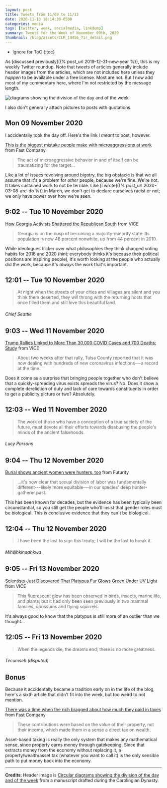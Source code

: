 ```yaml
---
layout: post
title: Tweets from 11/09 to 11/13
date: 2020-11-13 18:14:39-0500
categories: media
tags: [twitter, week, socialmedia, linkdump]
summary: Tweets for the Week of November 09th, 2020
thumbnail: /blog/assets/CLM_14456_71r_detail.png
---
```


* Ignore for ToC
{:toc}

As [discussed previously]({% post_url 2019-12-31-new-year %}), this is my weekly Twitter roundup.  Note that tweets of articles generally include header images from the articles, which are not included here unless they *happen* to be available under a free license.  Most are not.  But I now add most of my commentary here, where I'm not restricted by the message length.

![diagrams showing the division of the day and of the week](/blog/assets/CLM_14456_71r_detail.png "diagrams showing the division of the day and of the week")

I also don't generally attach pictures to posts with quotations.

## Mon 09 November 2020

I accidentally took the day off.  Here's the link I *meant* to post, however.

[<i class="fab fa-twitter-square"></i>]() [This is the biggest mistake people make with microaggressions at work](https://www.fastcompany.com/90568375/this-is-the-biggest-mistake-people-make-with-mircoagressions-at-work) from Fast Company

 > The act of microaggressive behavior in and of itself can be traumatizing for the target...

Like a lot of issues revolving around bigotry, the big obstacle is that we all assume that it's a problem for *other* people, because we're fine.  We're not.  It takes sustained work to not be terrible.  Like [I wrote]({% post_url 2020-03-08-are-do %}) in March, we don't get to declare ourselves racist or not; we only have power over how we're seen.

## 9:02 -- Tue 10 November 2020

[<i class="fab fa-twitter-square"></i>](https://jcolag.github.io/twitter/1326163199524286464) [How Georgia Activists Shattered the Republican South](https://www.vice.com/en/article/93wyk8/how-georgia-activists-shattered-the-republican-south) from VICE

 > Georgia is on the cusp of becoming a majority-minority state: Its population is now 48 percent nonwhite, up from 44 percent in 2010.

While ideologues bicker over what philosophies they think changed voting habits for 2018 and 2020 (hint: everybody thinks it's because their political positions are inspiring people), it's worth looking at the people who actually did the work, because it's *always* the work that's important.

## 12:01 -- Tue 10 November 2020

[<i class="fab fa-twitter"></i>](https://jcolag.github.io/twitter/1326208246642716672)

 > At night when the streets of your cities and villages are silent and you think them deserted, they will throng with the returning hosts that once filled them and still love this beautiful land.

###### Chief Seattle

## 9:03 -- Wed 11 November 2020

[<i class="fab fa-twitter-square"></i>](https://jcolag.github.io/twitter/1326525839106826240) [Trump Rallies Linked to More Than 30,000 COVID Cases and 700 Deaths: Study](https://www.vice.com/en/article/v7mmxm/trump-rallies-linked-to-more-than-30000-covid-cases-and-700-deaths-study) from VICE

 > About two weeks after that rally, Tulsa County reported that it was now dealing with hundreds of new coronavirus infections---a record at the time.

Does it come as a surprise that bringing people together who don't believe that a quickly-spreading virus exists spreads the virus?  No.  Does it show a complete dereliction of duty and lack of care towards constituents in order to get a publicity picture or two?  Absolutely.

## 12:03 -- Wed 11 November 2020

[<i class="fab fa-twitter"></i>](https://jcolag.github.io/twitter/1326571137531142144)

 > The work of those who have a conception of a true society of the future, must devote all their efforts towards disabusing the people's minds of the ancient falsehoods.

###### Lucy Parsons

## 9:04 -- Thu 12 November 2020

[<i class="fab fa-twitter-square"></i>](https://jcolag.github.io/twitter/1326888478617923584) [Burial shows ancient women were hunters, too](https://www.futurity.org/early-hunter-gatherers-women-burial-2467542-2/) from Futurity

 > ...it's now clear that sexual division of labor was fundamentally different---likely more equitable---in our species' deep hunter-gatherer past.

This has been known for decades, but the evidence has been typically been circumstantial, so you still get the people who'll insist that gender roles must be biological.  This is conclusive evidence that they can't be biological.

## 12:04 -- Thu 12 November 2020

[<i class="fab fa-twitter"></i>](https://jcolag.github.io/twitter/1326933777025740806)

 > I have been the last to sign this treaty; I will be the last to break it.

###### Mihšihkinaahkwa

## 9:05 -- Fri 13 November 2020

[<i class="fab fa-twitter-square"></i>](https://jcolag.github.io/twitter/1327251118154461184) [Scientists Just Discovered That Platypus Fur Glows Green Under UV Light](https://www.vice.com/en/article/epddqm/scientists-just-discovered-that-platypus-fur-glows-green-under-uv-light) from VICE

 > This fluorescent glow has been observed in birds, insects, marine life, and plants, but it had only been seen previously in two mammal families, opossums and flying squirrels.

It's always good to know that the platypus is still more of an outlier than we thought...

## 12:05 -- Fri 13 November 2020

[<i class="fab fa-twitter"></i>](https://jcolag.github.io/twitter/1327296416625041408)

 > When the legends die, the dreams end; there is no more greatness.

###### Tecumseh (disputed)

## Bonus

Because it accidentally became a tradition early on in the life of the blog, here's a sixth article that didn't fit into the week, but too weird to not mention.

<i class="fas fa-square"></i> [There was a time when the rich bragged about how much they paid in taxes](https://www.fastcompany.com/90572131/there-was-a-time-when-the-rich-bragged-about-how-much-they-paid-in-taxes) from Fast Company

 > These contributions were based on the value of their property, not their income, which made them in a sense a direct tax on wealth.

Asset-based taxing is really the only system that makes any mathematical sense, since property earns money through gatekeeping.  Since that extracts money from the economy without replacing it, a property/wealth/asset tax (whatever you want to call it) is the only sensible path to put money back into the economy.

* * *

**Credits**:  Header image is [Circular diagrams showing the division of the day and of the week](https://en.wikipedia.org/wiki/Week#/media/File:CLM_14456_71r_detail.jpg) from a manuscript drafted during the Carolingian Dynasty.
